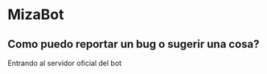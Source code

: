 # MizaBot

## Como puedo reportar un bug o sugerir una cosa?
Entrando al servidor oficial del bot



